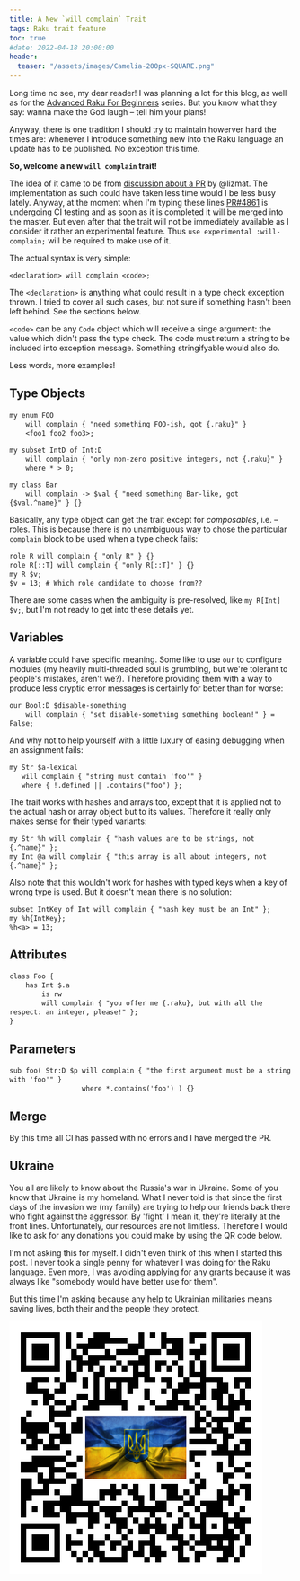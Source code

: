 ```yaml
---
title: A New `will complain` Trait
tags: Raku trait feature
toc: true
#date: 2022-04-18 20:00:00
header:
  teaser: "/assets/images/Camelia-200px-SQUARE.png"
---
```

Long time no see, my dear reader! I was planning a lot for this blog, as well as
for the [Advanced Raku For Beginners](/arfb.html) series. But you know what they
say: wanna make the God laugh – tell him your plans!

Anyway, there is one tradition I should try to maintain howerver hard the times
are: whenever I introduce something new into the Raku language an update has to
be published. No exception this time.

**So, welcome a new `will complain` trait!**

The idea of it came to be from [discussion about a
PR](https://github.com/rakudo/rakudo/pull/4840) by @lizmat. The implementation
as such could have taken less time would I be less busy lately. Anyway, at the 
moment when I'm typing these lines
[PR#4861](https://github.com/rakudo/rakudo/pull/4861) is undergoing CI testing
and as soon as it is completed it will be merged into the master. But even
after that the trait will not be immediately available as I consider it rather
an experimental feature. Thus `use experimental :will-complain;` will be
required to make use of it.

The actual syntax is very simple:

```
<declaration> will complain <code>;
```

The `<declaration>` is anything what could result in a type check exception
thrown. I tried to cover all such cases, but not sure if something hasn't been
left behind. See the sections below.

`<code>` can be any `Code` object which will receive a singe argument: the value
which didn't pass the type check. The code must return a string to be included
into exception message. Something stringifyable would also do.

Less words, more examples! 

## Type Objects

```
my enum FOO 
    will complain { "need something FOO-ish, got {.raku}" } 
    <foo1 foo2 foo3>;
```

```
my subset IntD of Int:D 
    will complain { "only non-zero positive integers, not {.raku}" } 
    where * > 0;
```

```
my class Bar 
    will complain -> $val { "need something Bar-like, got {$val.^name}" } {}
```

Basically, any type object can get the trait except for _composables_, i.e. –
roles. This is because there is no unambiguous way to chose the particular
`complain` block to be used when a type check fails:

```
role R will complain { "only R" } {}
role R[::T] will complain { "only R[::T]" } {}
my R $v;
$v = 13; # Which role candidate to choose from??
```

There are some cases when the ambiguity is pre-resolved, like `my R[Int] $v;`,
but I'm not ready to get into these details yet.

## Variables

A variable could have specific meaning. Some like to use `our` to configure
modules (my heavily multi-threaded soul is grumbling, but we're tolerant to
people's mistakes, aren't we?). Therefore providing them with a way to produce
less cryptic error messages is certainly for better than for worse:

```
our Bool:D $disable-something
    will complain { "set disable-something something boolean!" } = False;
```

And why not to help yourself with a little luxury of easing debugging when an
assignment fails:

```
my Str $a-lexical 
   will complain { "string must contain 'foo'" } 
   where { !.defined || .contains("foo") }; 
```

The trait works with hashes and arrays too, except that it is applied not to the
actual hash or array object but to its values. Therefore it really only makes
sense for their typed variants:

```
my Str %h will complain { "hash values are to be strings, not {.^name}" };
my Int @a will complain { "this array is all about integers, not {.^name}" };
```

Also note that this wouldn't work for hashes with typed keys when a key of wrong
type is used. But it doesn't mean there is no solution:

```
subset IntKey of Int will complain { "hash key must be an Int" };
my %h{IntKey};
%h<a> = 13;
```

## Attributes

```
class Foo {
    has Int $.a 
        is rw 
        will complain { "you offer me {.raku}, but with all the respect: an integer, please!" };
}
```

## Parameters

```
sub foo( Str:D $p will complain { "the first argument must be a string with 'foo'" } 
                  where *.contains('foo') ) {}
```

## Merge

By this time all CI has passed with no errors and I have merged the PR. 

## Ukraine

You all are likely to know about the Russia's war in Ukraine. Some of you know
that Ukraine is my homeland. What I never told is that since the first days of
the invasion we (my family) are trying to help our friends back there who fight
against the aggressor. By 'fight' I mean it, they're literally at the front
lines.  Unfortunately, our resources are not limitless. Therefore I would like
to ask for any donations you could make by using the QR code below.

I'm not asking this for myself. I didn't even think of this when I started this
post. I never took a single penny for whatever I was doing for the Raku
language. Even more, I was avoiding applying for any grants because it was
always like "somebody would have better use for them".

But this time I'm asking because any help to Ukrainian militaries means saving
lives, both their and the people they protect.

![PayPal Donate](/assets/images/PayPalQR.png)
